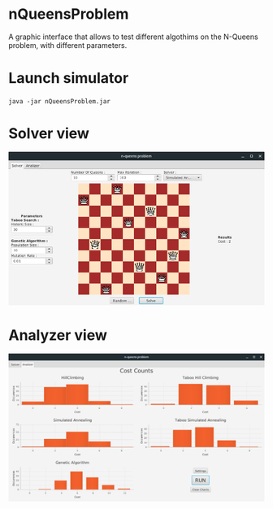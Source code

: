# nQueensProblem
A graphic interface that allows to test different algothims on the N-Queens problem, with different parameters.

# Launch simulator
`java -jar nQueensProblem.jar`

# Solver view
![Solver View](/solver_view.png)

# Analyzer view
![Analyzer View](/analyzer_view.png)

